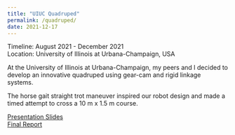 ```yaml
---
title: "UIUC Quadruped"
permalink: /quadruped/
date: 2021-12-17
---
```


Timeline: August 2021 - December 2021<br>
Location: University of Illinois at Urbana-Champaign, USA

At the University of Illinois at Urbana-Champaign, my peers and I decided to develop an innovative quadruped using gear-cam and rigid linkage systems.

The horse gait straight trot maneuver inspired our robot design and made a timed attempt to cross a 10 m x 1.5 m course.

[Presentation Slides](https://docs.google.com/presentation/d/1rVo7aoovJQtvlJfRkqKCaw7-lydAy8OhbQ8KCzoRzEE/edit?usp=sharing)<br>
[Final Report](https://7d599f8b-04df-4518-8152-b1fe59ef59ad.filesusr.com/ugd/2ee9e5_f320dc20f56343e48cd7071d197acca3.pdf)